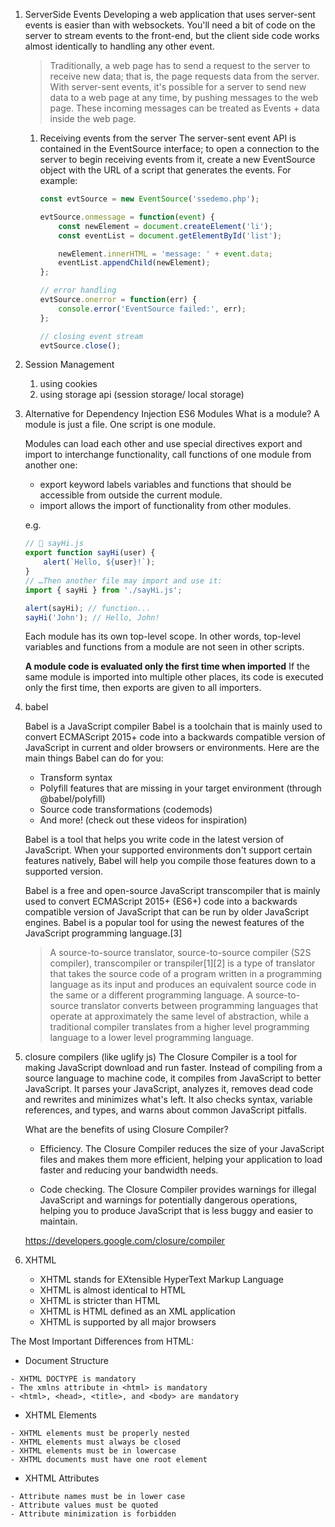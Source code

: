 1.  ServerSide Events
    Developing a web application that uses server-sent events is easier than with websockets. You'll need a bit of code on the server to stream events to the front-end, but the client side code works almost identically to handling any other event.

    > Traditionally, a web page has to send a request to the server to receive new data; that is, the page requests data from the server. With server-sent events, it's possible for a server to send new data to a web page at any time, by pushing messages to the web page. These incoming messages can be treated as Events + data inside the web page.

    1.  Receiving events from the server
        The server-sent event API is contained in the EventSource interface; to open a connection to the server to begin receiving events from it, create a new EventSource object with the URL of a script that generates the events. For example:

        ```typescript
        const evtSource = new EventSource('ssedemo.php');

        evtSource.onmessage = function(event) {
            const newElement = document.createElement('li');
            const eventList = document.getElementById('list');

            newElement.innerHTML = 'message: ' + event.data;
            eventList.appendChild(newElement);
        };

        // error handling
        evtSource.onerror = function(err) {
            console.error('EventSource failed:', err);
        };

        // closing event stream
        evtSource.close();
        ```

2.  Session Management

    1. using cookies
    2. using storage api (session storage/ local storage)

3.  Alternative for Dependency Injection
    ES6 Modules
    What is a module?
    A module is just a file. One script is one module.

    Modules can load each other and use special directives export and import to interchange functionality, call functions of one module from another one:

    -   export keyword labels variables and functions that should be accessible from outside the current module.
    -   import allows the import of functionality from other modules.

    e.g.

    ```typescript
    // 📁 sayHi.js
    export function sayHi(user) {
        alert(`Hello, ${user}!`);
    }
    // …Then another file may import and use it:
    import { sayHi } from './sayHi.js';

    alert(sayHi); // function...
    sayHi('John'); // Hello, John!
    ```

    Each module has its own top-level scope. In other words, top-level variables and functions from a module are not seen in other scripts.

    **A module code is evaluated only the first time when imported**
    If the same module is imported into multiple other places, its code is executed only the first time, then exports are given to all importers.

4.  babel

    Babel is a JavaScript compiler
    Babel is a toolchain that is mainly used to convert ECMAScript 2015+ code into a backwards compatible version of JavaScript in current and older browsers or environments. Here are the main things Babel can do for you:

    -   Transform syntax
    -   Polyfill features that are missing in your target environment (through @babel/polyfill)
    -   Source code transformations (codemods)
    -   And more! (check out these videos for inspiration)

    Babel is a tool that helps you write code in the latest version of JavaScript. When your supported environments don't support certain features natively, Babel will help you compile those features down to a supported version.

    Babel is a free and open-source JavaScript transcompiler that is mainly used to convert ECMAScript 2015+ (ES6+) code into a backwards compatible version of JavaScript that can be run by older JavaScript engines. Babel is a popular tool for using the newest features of the JavaScript programming language.[3]

    > A source-to-source translator, source-to-source compiler (S2S compiler), transcompiler or transpiler[1][2] is a type of translator that takes the source code of a program written in a programming language as its input and produces an equivalent source code in the same or a different programming language. A source-to-source translator converts between programming languages that operate at approximately the same level of abstraction, while a traditional compiler translates from a higher level programming language to a lower level programming language.

5.  closure compilers (like uglify js)
    The Closure Compiler is a tool for making JavaScript download and run faster. Instead of compiling from a source language to machine code, it compiles from JavaScript to better JavaScript. It parses your JavaScript, analyzes it, removes dead code and rewrites and minimizes what's left. It also checks syntax, variable references, and types, and warns about common JavaScript pitfalls.

    What are the benefits of using Closure Compiler?

    -   Efficiency. The Closure Compiler reduces the size of your JavaScript files and makes them more efficient, helping your application to load faster and reducing your bandwidth needs.

    -   Code checking. The Closure Compiler provides warnings for illegal JavaScript and warnings for potentially dangerous operations, helping you to produce JavaScript that is less buggy and easier to maintain.

    https://developers.google.com/closure/compiler

6.  XHTML

    -   XHTML stands for EXtensible HyperText Markup Language
    -   XHTML is almost identical to HTML
    -   XHTML is stricter than HTML
    -   XHTML is HTML defined as an XML application
    -   XHTML is supported by all major browsers

The Most Important Differences from HTML:

-   Document Structure

```text
- XHTML DOCTYPE is mandatory
- The xmlns attribute in <html> is mandatory
- <html>, <head>, <title>, and <body> are mandatory
```

-   XHTML Elements

```text
- XHTML elements must be properly nested
- XHTML elements must always be closed
- XHTML elements must be in lowercase
- XHTML documents must have one root element
```

-   XHTML Attributes

```text
- Attribute names must be in lower case
- Attribute values must be quoted
- Attribute minimization is forbidden
```

